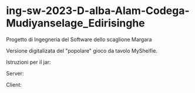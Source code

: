 # ing-sw-2023-D-alba-Alam-Codega-Mudiyanselage_Edirisinghe
Progetto di Ingegneria del Software dello scaglione Margara

Versione digitalizata del "popolare" gioco da tavolo MyShelfie.

Istruzioni per il jar:

Server:


Client:
